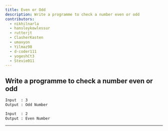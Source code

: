 ```yaml
---
title: Even or Odd
description: Write a programme to check a number even or odd
contributors:
  - nikhilnarla
  - hansleykowlessur
  - rutterjt
  - ClasherKasten
  - umaxyon
  - Yilmaz98
  - d-coder111
  - yogeshCt3
  - Stevie011
---
```


## Write a programme to check a number even or odd

```txt
Input  : 3
Output : Odd Number
```

```txt
Input  : 2
Output : Even Number
```

---
